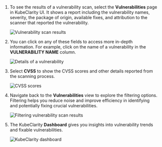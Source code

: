 ---
---
1. To see the results of a vulnerability scan, select the **Vulnerabilities** page in KubeClarity UI. It shows a report including the vulnerability names, severity, the package of origin, available fixes, and attribution to the scanner that reported the vulnerability.

    ![Vulnerability scan results](/docs/kubeclarity/getting-started/first-tasks-ui/vulnerability-scan-results.png)

1. You can click on any of these fields to access more in-depth information. For example, click on the name of a vulnerability in the **VULNERABILITY NAME** column.

    ![Details of a vulnerability](/docs/kubeclarity/getting-started/first-tasks-ui/vulnerability-scan-details.png)

1. Select **CVSS** to show the CVSS scores and other details reported from the scanning process.

    ![CVSS scores](/docs/kubeclarity/getting-started/first-tasks-ui/vulnerability-scan-cvss.png)

1. Navigate back to the **Vulnerabilities** view to explore the filtering options. Filtering helps you reduce noise and improve efficiency in identifying and potentially fixing crucial vulnerabilities.

    ![Filtering vulnerability scan results](/docs/kubeclarity/getting-started/first-tasks-ui/vulnerability-scan-filter.png)

1. The KubeClarity **Dashboard** gives you insights into vulnerability trends and fixable vulnerabilities.

    ![KubeClarity dashboard](/docs/kubeclarity/getting-started/first-tasks-ui/dashboard-with-data.png)
